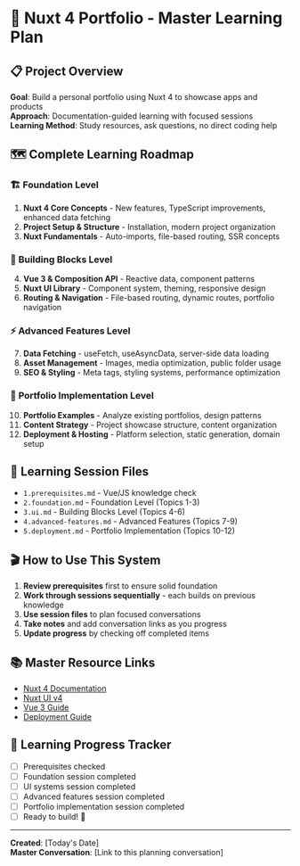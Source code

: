 # 🎯 Nuxt 4 Portfolio - Master Learning Plan

## 📋 Project Overview
**Goal**: Build a personal portfolio using Nuxt 4 to showcase apps and products  
**Approach**: Documentation-guided learning with focused sessions  
**Learning Method**: Study resources, ask questions, no direct coding help

## 🗺️ Complete Learning Roadmap

### 🏗️ **Foundation Level**
1. **Nuxt 4 Core Concepts** - New features, TypeScript improvements, enhanced data fetching
2. **Project Setup & Structure** - Installation, modern project organization  
3. **Nuxt Fundamentals** - Auto-imports, file-based routing, SSR concepts

### 🧱 **Building Blocks Level**  
4. **Vue 3 & Composition API** - Reactive data, component patterns
5. **Nuxt UI Library** - Component system, theming, responsive design
6. **Routing & Navigation** - File-based routing, dynamic routes, portfolio navigation

### ⚡ **Advanced Features Level**
7. **Data Fetching** - useFetch, useAsyncData, server-side data loading
8. **Asset Management** - Images, media optimization, public folder usage
9. **SEO & Styling** - Meta tags, styling systems, performance optimization

### 🎯 **Portfolio Implementation Level**
10. **Portfolio Examples** - Analyze existing portfolios, design patterns
11. **Content Strategy** - Project showcase structure, content organization
12. **Deployment & Hosting** - Platform selection, static generation, domain setup

## 📁 Learning Session Files
- `1.prerequisites.md` - Vue/JS knowledge check
- `2.foundation.md` - Foundation Level (Topics 1-3)
- `3.ui.md` - Building Blocks Level (Topics 4-6)  
- `4.advanced-features.md` - Advanced Features (Topics 7-9)
- `5.deployment.md` - Portfolio Implementation (Topics 10-12)

## 🎬 How to Use This System
1. **Review prerequisites** first to ensure solid foundation
2. **Work through sessions sequentially** - each builds on previous knowledge
3. **Use session files** to plan focused conversations
4. **Take notes** and add conversation links as you progress
5. **Update progress** by checking off completed items

## 📚 Master Resource Links
- [Nuxt 4 Documentation](https://nuxt.com/docs/4.x/guide)
- [Nuxt UI v4](https://ui4.nuxt.com/)
- [Vue 3 Guide](https://vuejs.org/guide/)
- [Deployment Guide](https://nuxt.com/docs/getting-started/deployment)

## 🎯 Learning Progress Tracker
- [ ] Prerequisites checked
- [ ] Foundation session completed  
- [ ] UI systems session completed
- [ ] Advanced features session completed
- [ ] Portfolio implementation session completed
- [ ] Ready to build! 🚀

---
**Created**: [Today's Date]  
**Master Conversation**: [Link to this planning conversation]
